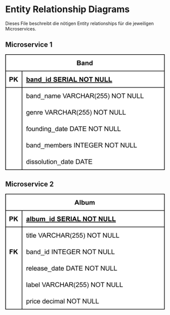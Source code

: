 # Entity Relationship Diagrams

Dieses File beschreibt die nötigen Entity relationships für die jeweiligen Microservices.

## Microservice 1

![alt text](img/Band_ERD.jpg)

## Microservice 2

![alt text](img/Album_ERD.jpg)
